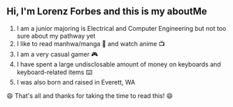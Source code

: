 ## Hi, I'm Lorenz Forbes and this is my aboutMe

1. I am a junior majoring is Electrical and Computer Engineering but not too sure about my pathway yet
2. I like to read manhwa/manga :open_book: and watch anime :tv:
3. I am a very casual gamer :video_game:
4. I have spent a large undisclosable amount of money on keyboards and keyboard-related items :keyboard:
5. I was also born and raised in Everett, WA

:smile: That's all and thanks for taking the time to read this! :smile:


